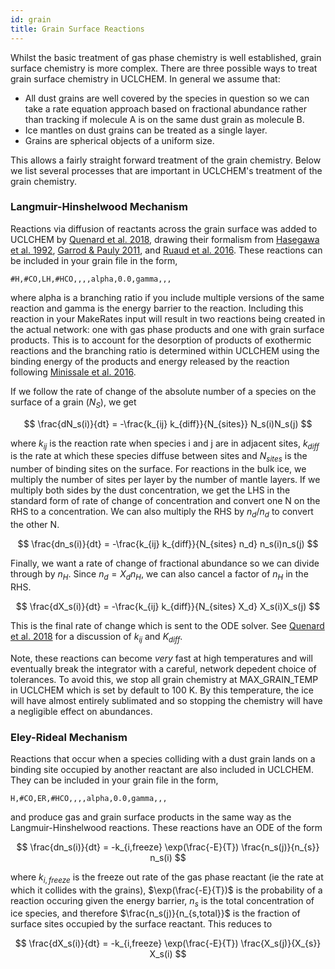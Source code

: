 ```yaml
---
id: grain
title: Grain Surface Reactions
---
```


Whilst the basic treatment of gas phase chemistry is well established, grain surface chemistry is more complex. There are three possible ways to treat grain surface chemistry in UCLCHEM. In general we assume that:
- All dust grains are well covered by the species in question so we can take a rate equation approach based on fractional abundance rather than tracking if molecule A is on the same dust grain as molecule B.
- Ice mantles on dust grains can be treated as a single layer.
- Grains are spherical objects of a uniform size.

This allows a fairly straight forward treatment of the grain chemistry. Below we list several processes that are important in UCLCHEM's treatment of the grain chemistry.

### Langmuir-Hinshelwood Mechanism

Reactions via diffusion of reactants across the grain surface was added to UCLCHEM by [Quenard et al. 2018](https://dx.doi.org/10.1093/mnras/stx2960), drawing their formalism from [Hasegawa et al. 1992](http://adsabs.harvard.edu/doi/10.1086/191713), [Garrod & Pauly 2011](https://dx.doi.org/10.1088/0004-637X/735/1/15), and [Ruaud et al. 2016](https://dx.doi.org/10.1093/mnras/stw887). These reactions can be included in your grain file in the form,

```
#H,#CO,LH,#HCO,,,,alpha,0.0,gamma,,,
```
where alpha is a branching ratio if you include multiple versions of the same reaction and gamma is the energy barrier to the reaction. Including this reaction in your MakeRates input will result in two reactions being created in the actual network: one with gas phase products and one with grain surface products. This is to account for the desorption of products of exothermic reactions and the branching ratio is determined within UCLCHEM using the binding energy of the products and energy released by the reaction following [Minissale et al. 2016](https://www.aanda.org/10.1051/0004-6361/201525981).

If we follow the rate of change of the absolute number of a species on the surface of a grain ($N_S$), we get

$$
\frac{dN_s(i)}{dt} = -\frac{k_{ij} k_{diff}}{N_{sites}} N_s(i)N_s(j)
$$

where $k_{ij}$ is the reaction rate when species i and j are in adjacent sites, $k_{diff}$ is the rate at which these species diffuse between sites and $N_{sites}$ is the number of binding sites on the surface. For reactions in the bulk ice, we multiply the number of sites per layer by the number of mantle layers. If we multiply both sides by the dust concentration, we get the LHS in the standard form of rate of change of concentration and convert one N on the RHS to a concentration. We can also multiply the RHS by $n_d$/$n_d$ to convert the other N.

$$
\frac{dn_s(i)}{dt} = -\frac{k_{ij} k_{diff}}{N_{sites} n_d} n_s(i)n_s(j)
$$

Finally, we want a rate of change of fractional abundance so we can divide through by $n_H$. Since $n_d = X_d n_H$, we can also cancel a factor of $n_H$ in the RHS.

$$
\frac{dX_s(i)}{dt} = -\frac{k_{ij} k_{diff}}{N_{sites} X_d} X_s(i)X_s(j)
$$

This is the final rate of change which is sent to the ODE solver. See [Quenard et al. 2018](https://dx.doi.org/10.1093/mnras/stx2960) for a discussion of $k_{ij}$ and $K_{diff}$.

Note, these reactions can become *very* fast at high temperatures and will eventually break the integrator with a careful, network depedent choice of tolerances. To avoid this, we stop all grain chemistry at MAX_GRAIN_TEMP in UCLCHEM which is set by default to 100 K. By this temperature, the ice will have almost entirely sublimated and so stopping the chemistry will have a negligible effect on abundances.

### Eley-Rideal Mechanism

Reactions that occur when a species colliding with a dust grain lands on a binding site occupied by another reactant are also included in UCLCHEM. They can be included in your grain file in the form,
```
H,#CO,ER,#HCO,,,,alpha,0.0,gamma,,,
```
and produce gas and grain surface products in the same way as the Langmuir-Hinshelwood reactions. These reactions have an ODE of the form

$$
\frac{dn_s(i)}{dt} = -k_{i,freeze} \exp(\frac{-E}{T}) \frac{n_s(j)}{n_{s}} n_s(i)
$$

where $k_{i,freeze}$ is the freeze out rate of the gas phase reactant (ie the rate at which it collides with the grains), $\exp(\frac{-E}{T})$ is the probability of a reaction occuring given the energy barrier, $n_s$ is the total concentration of ice species, and therefore $\frac{n_s(j)}{n_{s,total}}$ is the fraction of surface sites occupied by the surface reactant. This reduces to

$$
\frac{dX_s(i)}{dt} = -k_{i,freeze} \exp(\frac{-E}{T}) \frac{X_s(j)}{X_{s}} X_s(i)
$$